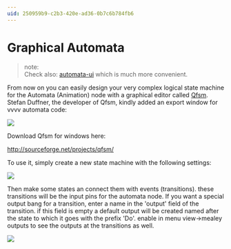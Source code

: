 ```yaml
---
uid: 250959b9-c2b3-420e-ad36-0b7c6b784fb6
---
```


# Graphical Automata
>note:  
Check also: <a href="https://vvvv.org/contribution/automata-ui" class="extURL contribution" target="_blank">automata-ui</a> which is much more convenient.  
  

From now on you can easily design your very complex logical state machine for the <span class="node">Automata (Animation)</span> node with a graphical editor called <a href="http://qfsm.sourceforge.net/screenshots.html" class="extURL" target="_blank">Qfsm</a>. Stefan Duffner, the developer of Qfsm, kindly added an export window for vvvv automata code:  

![](~/img/automataexport_1.png "")  

Download Qfsm for windows here:  

<a href="http://sourceforge.net/projects/qfsm/" class="extURL" target="_blank">http://sourceforge.net/projects/qfsm/</a>  

To use it, simply create a new state machine with the following settings:  

![](~/img/qsfm_settings.png "")  

Then make some states an connect them with events (transitions). these transitions will be the input pins for the automata node. If you want a special output bang for a transition, enter a name in the 'output' field of the transition. if this field is empty a default output will be created named after the state to which it goes with the prefix 'Do'. enable in menu view->mealey outputs to see the outputs at the transitions as well.  

![](~/img/qsfm_settings_transition.png "")